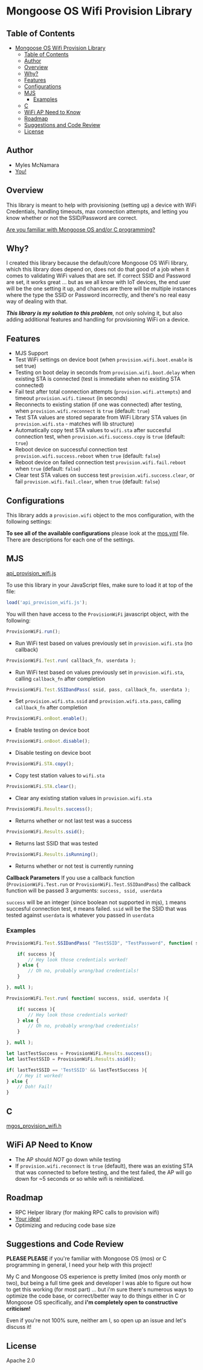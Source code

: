 # Mongoose OS Wifi Provision Library

## Table of Contents
- [Mongoose OS Wifi Provision Library](#mongoose-os-wifi-provision-library)
    - [Table of Contents](#table-of-contents)
    - [Author](#author)
    - [Overview](#overview)
    - [Why?](#why)
    - [Features](#features)
    - [Configurations](#configurations)
    - [MJS](#mjs)
        - [Examples](#examples)
    - [C](#c)
    - [WiFi AP Need to Know](#wifi-ap-need-to-know)
    - [Roadmap](#roadmap)
    - [Suggestions and Code Review](#suggestions-and-code-review)
    - [License](#license)


## Author
- Myles McNamara
- [You!](#suggestions-and-code-review)

## Overview

This library is meant to help with provisioning (setting up) a device with WiFi Credentials, handling timeouts, max connection attempts, and letting you know whether or not the SSID/Password are correct.

[Are you familiar with Mongoose OS and/or C programming?](#suggestions-and-code-review)

## Why?
I created this library because the default/core Mongoose OS WiFi library, which this library does depend on, does not do that good of a job when it comes to validating WiFi values that are set.  If correct SSID and Password are set, it works great ... but as we all know with IoT devices, the end user will be the one setting it up, and chances are there will be multiple instances where the type the SSID or Password incorrectly, and there's no real easy way of dealing with that.  

_**This library is my solution to this problem**_, not only solving it, but also adding additional features and handling for provisioning WiFi on a device.

## Features
- MJS Support
- Test WiFi settings on device boot (when `provision.wifi.boot.enable` is set true)
- Testing on boot delay in seconds from `provision.wifi.boot.delay` when existing STA is connected (test is immediate when no existing STA connected)
- Fail test after total connection attempts (`provision.wifi.attempts`) and timeout `provision.wifi.timeout` (in seconds)
- Reconnects to existing station (if one was connected) after testing, when `provision.wifi.reconnect` is `true` (default: `true`)
- Test STA values are stored separate from WiFi Library STA values (in `provision.wifi.sta` - matches wifi lib structure)
- Automatically copy test STA values to `wifi.sta` after succesful connection test, when `provision.wifi.success.copy` is `true` (default: `true`)
- Reboot device on successful connection test `provision.wifi.success.reboot` when `true` (default: `false`)
- Reboot device on failed connection test `provision.wifi.fail.reboot` when `true` (default: `false`)
- Clear test STA values on success test `provision.wifi.success.clear`, or fail `provision.wifi.fail.clear`, when `true` (default: `false`)

## Configurations
This library adds a `provision.wifi` object to the mos configuration, with the following settings:

**To see all of the available configurations** please look at the [mos.yml](https://github.com/tripflex/mos-lib-provision-wifi/blob/master/mos.yml#L12) file.  There are descriptions for each one of the settings.

## MJS
[api_provision_wifi.js](https://github.com/tripflex/mos-lib-provision-wifi/blob/master/mjs_fs/api_provision_wifi.js)

To use this library in your JavaScript files, make sure to load it at top of the file:
```js
load('api_provision_wifi.js');
```

You will then have access to the `ProvisionWiFi` javascript object, with the following:

```js
ProvisionWiFi.run();
``` 
- Run WiFi test based on values previously set in `provision.wifi.sta` (no callback)

```js
ProvisionWiFi.Test.run( callback_fn, userdata );
```
- Run WiFi test based on values previously set in `provision.wifi.sta`, calling `callback_fn` after completion
```js
ProvisionWiFi.Test.SSIDandPass( ssid, pass, callback_fn, userdata );
```
- Set `provision.wifi.sta.ssid` and `provision.wifi.sta.pass`, calling `callback_fn` after completion

```js
ProvisionWiFi.onBoot.enable();
```
- Enable testing on device boot

```js
ProvisionWiFi.onBoot.disable();
```
- Disable testing on device boot

```js
ProvisionWiFi.STA.copy();
```
- Copy test station values to `wifi.sta`

```js
ProvisionWiFi.STA.clear();
```
- Clear any existing station values in `provision.wifi.sta`

```js
ProvisionWiFi.Results.success();
```
- Returns whether or not last test was a success

```js
ProvisionWiFi.Results.ssid();
```
- Returns last SSID that was tested

```js
ProvisionWiFi.Results.isRunning();
```
- Returns whether or not test is currently running

**Callback Parameters**
If you use a callback function (`ProvisionWiFi.Test.run` or `ProvisionWiFi.Test.SSIDandPass`) the callback function will be passed 3 arguments: `success, ssid, userdata`

`success` will be an integer (since boolean not supported in mjs), `1` means succesful connection test, `0` means failed.
`ssid` will be the SSID that was tested against
`userdata` is whatever you passed in `userdata`

### Examples

```js
ProvisionWiFi.Test.SSIDandPass( "TestSSID", "TestPassword", function( success, ssid, userdata ){

    if( success ){
        // Hey look those credentials worked!
    } else {
        // Oh no, probably wrong/bad credentials!
    }

}, null );
```

```js
ProvisionWiFi.Test.run( function( success, ssid, userdata ){

    if( success ){
        // Hey look those credentials worked!
    } else {
        // Oh no, probably wrong/bad credentials!
    }

}, null );
```

```js
let lastTestSuccess = ProvisionWiFi.Results.success();
let lastTestSSID = ProvisionWiFi.Results.ssid();

if( lastTestSSID == 'TestSSID' && lastTestSuccess ){
    // Hey it worked!
} else {
    // Doh! Fail!
}
```

## C
[mgos_provision_wifi.h](https://github.com/tripflex/mos-lib-provision-wifi/blob/master/include/mgos_provision_wifi.h)


## WiFi AP Need to Know
- The AP should *NOT* go down while testing
- If `provision.wifi.reconnect` is `true` (default), there was an existing STA that was connected to before testing, and the test failed, the AP will go down for ~5 seconds or so while wifi is reinitialized.

## Roadmap
- RPC Helper library (for making RPC calls to provision wifi)
- [Your idea!](https://github.com/tripflex/mos-lib-provision-wifi/issues/new)
- Optimizing and reducing code base size

## Suggestions and Code Review
 **PLEASE PLEASE** if you're familiar with Mongoose OS (mos) or C programming in general, I need your help with this project!  
 
 My C and Mongoose OS experience is pretty limited (mos only month or two), but being a full time geek and developer I was able to figure out how to get this working (for most part) ... but i'm sure there's numerous ways to optimize the code base, or correct/better way to do things either in C or Mongoose OS specifically, and **i'm completely open to constructive criticism!**

 Even if you're not 100% sure, neither am I, so open up an issue and let's discuss it!

## License
Apache 2.0